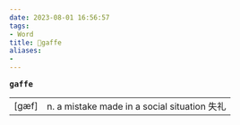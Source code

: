 ```yaml
---
date: 2023-08-01 16:56:57
tags: 
- Word
title: 📖gaffe
aliases: 
- 
---
```


<pre><strong>gaffe</strong></pre>
|   |   |
|---|---|
|[gæf]|n. a mistake made in a social situation 失礼|